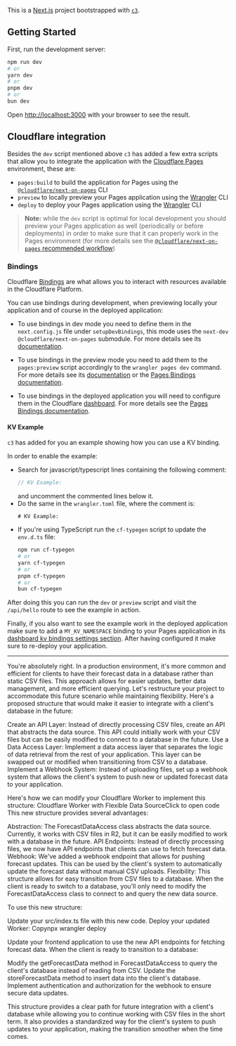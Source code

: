 This is a [Next.js](https://nextjs.org/) project bootstrapped with [`c3`](https://developers.cloudflare.com/pages/get-started/c3).

## Getting Started

First, run the development server:

```bash
npm run dev
# or
yarn dev
# or
pnpm dev
# or
bun dev
```

Open [http://localhost:3000](http://localhost:3000) with your browser to see the result.

## Cloudflare integration

Besides the `dev` script mentioned above `c3` has added a few extra scripts that allow you to integrate the application with the [Cloudflare Pages](https://pages.cloudflare.com/) environment, these are:

- `pages:build` to build the application for Pages using the [`@cloudflare/next-on-pages`](https://github.com/cloudflare/next-on-pages) CLI
- `preview` to locally preview your Pages application using the [Wrangler](https://developers.cloudflare.com/workers/wrangler/) CLI
- `deploy` to deploy your Pages application using the [Wrangler](https://developers.cloudflare.com/workers/wrangler/) CLI

> **Note:** while the `dev` script is optimal for local development you should preview your Pages application as well (periodically or before deployments) in order to make sure that it can properly work in the Pages environment (for more details see the [`@cloudflare/next-on-pages` recommended workflow](https://github.com/cloudflare/next-on-pages/blob/main/internal-packages/next-dev/README.md#recommended-development-workflow))

### Bindings

Cloudflare [Bindings](https://developers.cloudflare.com/pages/functions/bindings/) are what allows you to interact with resources available in the Cloudflare Platform.

You can use bindings during development, when previewing locally your application and of course in the deployed application:

- To use bindings in dev mode you need to define them in the `next.config.js` file under `setupDevBindings`, this mode uses the `next-dev` `@cloudflare/next-on-pages` submodule. For more details see its [documentation](https://github.com/cloudflare/next-on-pages/blob/05b6256/internal-packages/next-dev/README.md).

- To use bindings in the preview mode you need to add them to the `pages:preview` script accordingly to the `wrangler pages dev` command. For more details see its [documentation](https://developers.cloudflare.com/workers/wrangler/commands/#dev-1) or the [Pages Bindings documentation](https://developers.cloudflare.com/pages/functions/bindings/).

- To use bindings in the deployed application you will need to configure them in the Cloudflare [dashboard](https://dash.cloudflare.com/). For more details see the [Pages Bindings documentation](https://developers.cloudflare.com/pages/functions/bindings/).

#### KV Example

`c3` has added for you an example showing how you can use a KV binding.

In order to enable the example:

- Search for javascript/typescript lines containing the following comment:
  ```ts
  // KV Example:
  ```
  and uncomment the commented lines below it.
- Do the same in the `wrangler.toml` file, where
  the comment is:
  ```
  # KV Example:
  ```
- If you're using TypeScript run the `cf-typegen` script to update the `env.d.ts` file:
  ```bash
  npm run cf-typegen
  # or
  yarn cf-typegen
  # or
  pnpm cf-typegen
  # or
  bun cf-typegen
  ```

After doing this you can run the `dev` or `preview` script and visit the `/api/hello` route to see the example in action.

Finally, if you also want to see the example work in the deployed application make sure to add a `MY_KV_NAMESPACE` binding to your Pages application in its [dashboard kv bindings settings section](https://dash.cloudflare.com/?to=/:account/pages/view/:pages-project/settings/functions#kv_namespace_bindings_section). After having configured it make sure to re-deploy your application.

---

You're absolutely right. In a production environment, it's more common and efficient for clients to have their forecast data in a database rather than static CSV files. This approach allows for easier updates, better data management, and more efficient querying. Let's restructure your project to accommodate this future scenario while maintaining flexibility.
Here's a proposed structure that would make it easier to integrate with a client's database in the future:

Create an API Layer:
Instead of directly processing CSV files, create an API that abstracts the data source. This API could initially work with your CSV files but can be easily modified to connect to a database in the future.
Use a Data Access Layer:
Implement a data access layer that separates the logic of data retrieval from the rest of your application. This layer can be swapped out or modified when transitioning from CSV to a database.
Implement a Webhook System:
Instead of uploading files, set up a webhook system that allows the client's system to push new or updated forecast data to your application.

Here's how we can modify your Cloudflare Worker to implement this structure:
Cloudflare Worker with Flexible Data SourceClick to open code
This new structure provides several advantages:

Abstraction: The ForecastDataAccess class abstracts the data source. Currently, it works with CSV files in R2, but it can be easily modified to work with a database in the future.
API Endpoints: Instead of directly processing files, we now have API endpoints that clients can use to fetch forecast data.
Webhook: We've added a webhook endpoint that allows for pushing forecast updates. This can be used by the client's system to automatically update the forecast data without manual CSV uploads.
Flexibility: This structure allows for easy transition from CSV files to a database. When the client is ready to switch to a database, you'll only need to modify the ForecastDataAccess class to connect to and query the new data source.

To use this new structure:

Update your src/index.ts file with this new code.
Deploy your updated Worker:
Copynpx wrangler deploy

Update your frontend application to use the new API endpoints for fetching forecast data.
When the client is ready to transition to a database:

Modify the getForecastData method in ForecastDataAccess to query the client's database instead of reading from CSV.
Update the storeForecastData method to insert data into the client's database.
Implement authentication and authorization for the webhook to ensure secure data updates.

This structure provides a clear path for future integration with a client's database while allowing you to continue working with CSV files in the short term. It also provides a standardized way for the client's system to push updates to your application, making the transition smoother when the time comes.
